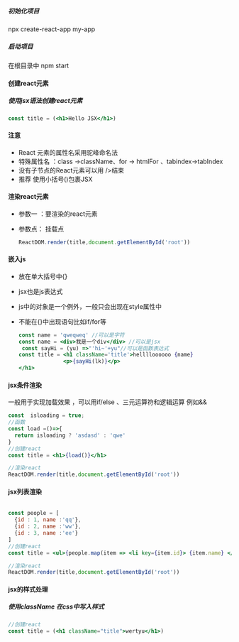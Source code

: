 ##### 初始化项目

npx create-react-app my-app

##### 启动项目

在根目录中  npm start

#### 创建react元素

##### 使用jsx语法创建react元素

```jsx
const title = (<h1>Hello JSX</h1>)
```

#### 注意

- React 元素的属性名采用驼峰命名法
- 特殊属性名 ：class ->className、for -> htmlFor 、tabindex->tabIndex
- 没有子节点的React元素可以用 />结束
- 推荐 使用小括号()包裹JSX

#### 渲染react元素

- 参数一 ：要渲染的react元素

- 参数点： 挂载点

  ```jsx
  ReactDOM.render(title,document.getElementById('root')) 
  ```

#### 嵌入js

- 放在单大括号中{}

- jsx也是js表达式

- js中的对象是一个例外，一般只会出现在style属性中

- 不能在{}中出现语句比如if/for等

  ```jsx
  const name = 'qweqweq' //可以是字符
  const name = <div>我是一个div</div> //可以是jsx
   const sayHi = (yu) =>"'hi~'+yu"//可以是函数表达式
  const title = <h1 className='title'>helllloooooo {name}
          		<p>{sayHi(lk)}</p>
  </h1>
  ```

#### jsx条件渲染

一般用于实现加载效果 ，可以用if/else 、三元运算符和逻辑运算 例如&&

```jsx
const  isloading = true;
//函数
const load =()=>{
  return isloading ? 'asdasd' : 'qwe'
}
//创建react
const title = <h1>{load()}</h1>

//渲染react
ReactDOM.render(title,document.getElementById('root'))
```

#### jsx列表渲染

```jsx

const people = [
  {id : 1, name :'qq'},
  {id : 2, name :'ww'},
  {id : 3, name :'ee'}
]
//创建react
const title = <ul>{people.map(item => <li key={item.id}> {item.name} </li>)}</ul>

//渲染react
ReactDOM.render(title,document.getElementById('root'))
```

#### jsx的样式处理

##### 使用className 在css中写入样式

```jsx
//创建react
const title = (<h1 className="title">wertyu</h1>)
```


